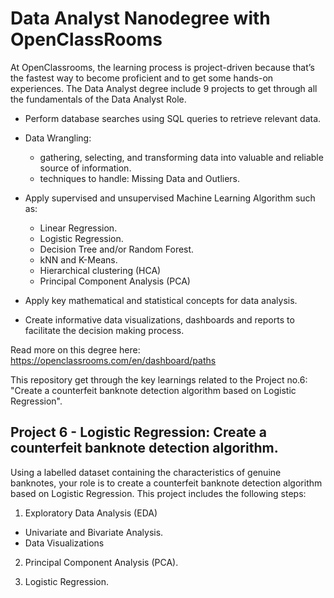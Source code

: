 # Data Analyst Nanodegree with OpenClassRooms

At OpenClassrooms, the learning process is project-driven because that’s the fastest way to become proficient and to get some hands-on experiences. 
The Data Analyst degree include 9 projects to get through all the fundamentals of the Data Analyst Role. 

- Perform database searches using SQL queries to retrieve relevant data.

- Data Wrangling: 
  - gathering, selecting, and transforming data into valuable and reliable source of information.
  - techniques to handle: Missing Data and Outliers.

- Apply supervised and unsupervised Machine Learning Algorithm such as:
  - Linear Regression.
  - Logistic Regression.
  - Decision Tree and/or Random Forest. 
  - kNN and K-Means.
  - Hierarchical clustering (HCA)
  - Principal Component Analysis (PCA)

- Apply key mathematical and statistical concepts for data analysis.

- Create informative data visualizations, dashboards and reports to facilitate the decision making process.

Read more on this degree here: https://openclassrooms.com/en/dashboard/paths 


This repository get through the key learnings related to the Project no.6: "Create a counterfeit banknote detection algorithm based on Logistic Regression".

## Project 6 - Logistic Regression: Create a counterfeit banknote detection algorithm.
Using a labelled dataset containing the characteristics of genuine banknotes, your role is to create a counterfeit banknote detection algorithm based on Logistic Regression. This project includes the following steps:

  1) Exploratory Data Analysis (EDA)
  - Univariate and Bivariate Analysis. 
  - Data Visualizations
  
  2) Principal Component Analysis (PCA).
  
  3) Logistic Regression. 

